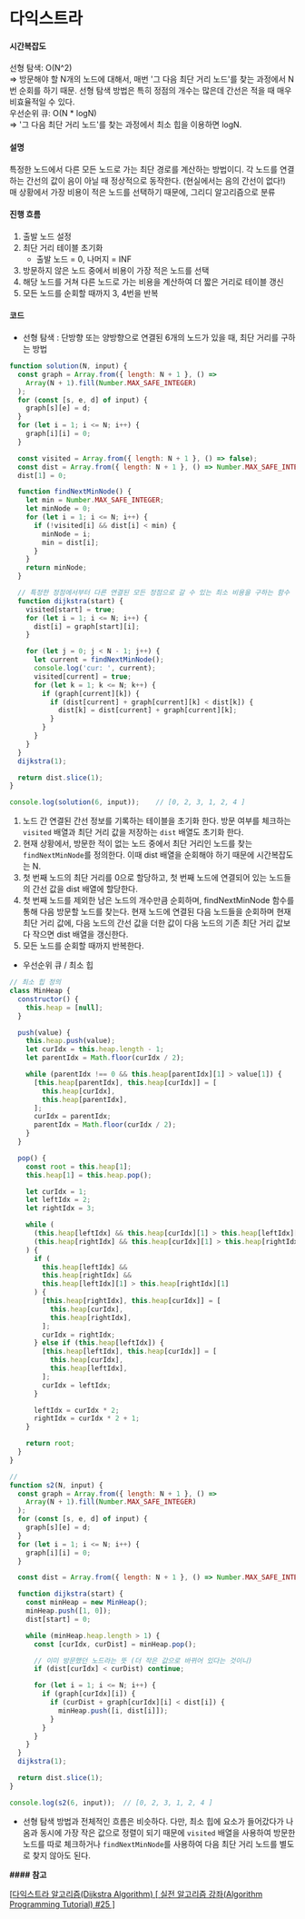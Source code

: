 # 다익스트라

#### 시간복잡도

선형 탐색: O(N^2)  
=> 방문해야 할 N개의 노드에 대해서, 매번 '그 다음 최단 거리 노드'를 찾는 과정에서 N번 순회를 하기 때문. 선형 탐색 방법은 특히 정점의 개수는 많은데 간선은 적을 때 매우 비효율적일 수 있다.  
우선순위 큐: O(N * logN)  
=> '그 다음 최단 거리 노드'를 찾는 과정에서 최소 힙을 이용하면 logN.



#### 설명

특정한 노드에서 다른 모든 노드로 가는 최단 경로를 계산하는 방법이디. 각 노드를 연결하는 간선의 값이 음이 아닐 때 정상적으로 동작한다. (현실에서는 음의 간선이 없다!)  
매 상황에서 가장 비용이 적은 노드를 선택하기 때문에, 그리디 알고리즘으로 분류



#### 진행 흐름

1. 출발 노드 설정
2. 최단 거리 테이블 초기화
   + 출발 노드 = 0, 나머지 = INF
3. 방문하지 않은 노드 중에서 비용이 가장 적은 노드를 선택
4. 해당 노드를 거쳐 다른 노드로 가는 비용을 계산하여 더 짧은 거리로 테이블 갱신
5. 모든 노드를 순회할 때까지 3, 4번을 반복



#### 코드

+ 선형 탐색 : 단방향 또는 양방향으로 연결된 6개의 노드가 있을 때, 최단 거리를 구하는 방법

```javascript
function solution(N, input) {
  const graph = Array.from({ length: N + 1 }, () =>
    Array(N + 1).fill(Number.MAX_SAFE_INTEGER)
  );
  for (const [s, e, d] of input) {
    graph[s][e] = d;
  }
  for (let i = 1; i <= N; i++) {
    graph[i][i] = 0;
  }

  const visited = Array.from({ length: N + 1 }, () => false);
  const dist = Array.from({ length: N + 1 }, () => Number.MAX_SAFE_INTEGER);
  dist[1] = 0;

  function findNextMinNode() {
    let min = Number.MAX_SAFE_INTEGER;
    let minNode = 0;
    for (let i = 1; i <= N; i++) {
      if (!visited[i] && dist[i] < min) {
        minNode = i;
        min = dist[i];
      }
    }
    return minNode;
  }

  // 특정한 정점에서부터 다른 연결된 모든 정점으로 갈 수 있는 최소 비용을 구하는 함수
  function dijkstra(start) {
    visited[start] = true;
    for (let i = 1; i <= N; i++) {
      dist[i] = graph[start][i];
    }

    for (let j = 0; j < N - 1; j++) {
      let current = findNextMinNode();
      console.log('cur: ', current);
      visited[current] = true;
      for (let k = 1; k <= N; k++) {
        if (graph[current][k]) {
          if (dist[current] + graph[current][k] < dist[k]) {
            dist[k] = dist[current] + graph[current][k];
          }
        }
      }
    }
  }
  dijkstra(1);

  return dist.slice(1);
}

console.log(solution(6, input));	// [0, 2, 3, 1, 2, 4 ]
```

1. 노드 간 연결된 간선 정보를 기록하는 테이블을 초기화 한다. 방문 여부를 체크하는 ```visited``` 배열과 최단 거리 값을 저장하는 ```dist``` 배열도 초기화 한다.
2. 현재 상황에서, 방문한 적이 없는 노드 중에서 최단 거리인 노드를 찾는 ```findNextMinNode```를 정의한다. 이때 dist 배열을 순회해야 하기 때문에 시간복잡도는 N.
3. 첫 번째 노드의 최단 거리를 0으로 할당하고, 첫 번째 노드에 연결되어 있는 노드들의 간선 값을 dist 배열에 할당한다.
4. 첫 번째 노드를 제외한 남은 노드의 개수만큼 순회하며, findNextMinNode 함수를 통해 다음 방문할 노드를 찾는다. 현재 노드에 연결된 다음 노드들을 순회하며 현재 최단 거리 값에, 다음 노드의 간선 값을 더한 값이 다음 노드의 기존 최단 거리 값보다 작으면 dist 배열을 갱신한다.
5. 모든 노드를 순회할 때까지 반복한다.



+ 우선순위 큐 / 최소 힙

```javascript
// 최소 힙 정의
class MinHeap {
  constructor() {
    this.heap = [null];
  }

  push(value) {
    this.heap.push(value);
    let curIdx = this.heap.length - 1;
    let parentIdx = Math.floor(curIdx / 2);

    while (parentIdx !== 0 && this.heap[parentIdx][1] > value[1]) {
      [this.heap[parentIdx], this.heap[curIdx]] = [
        this.heap[curIdx],
        this.heap[parentIdx],
      ];
      curIdx = parentIdx;
      parentIdx = Math.floor(curIdx / 2);
    }
  }

  pop() {
    const root = this.heap[1];
    this.heap[1] = this.heap.pop();

    let curIdx = 1;
    let leftIdx = 2;
    let rightIdx = 3;

    while (
      (this.heap[leftIdx] && this.heap[curIdx][1] > this.heap[leftIdx][1]) ||
      (this.heap[rightIdx] && this.heap[curIdx][1] > this.heap[rightIdx][1])
    ) {
      if (
        this.heap[leftIdx] &&
        this.heap[rightIdx] &&
        this.heap[leftIdx][1] > this.heap[rightIdx][1]
      ) {
        [this.heap[rightIdx], this.heap[curIdx]] = [
          this.heap[curIdx],
          this.heap[rightIdx],
        ];
        curIdx = rightIdx;
      } else if (this.heap[leftIdx]) {
        [this.heap[leftIdx], this.heap[curIdx]] = [
          this.heap[curIdx],
          this.heap[leftIdx],
        ];
        curIdx = leftIdx;
      }

      leftIdx = curIdx * 2;
      rightIdx = curIdx * 2 + 1;
    }

    return root;
  }
}

// 
function s2(N, input) {
  const graph = Array.from({ length: N + 1 }, () =>
    Array(N + 1).fill(Number.MAX_SAFE_INTEGER)
  );
  for (const [s, e, d] of input) {
    graph[s][e] = d;
  }
  for (let i = 1; i <= N; i++) {
    graph[i][i] = 0;
  }

  const dist = Array.from({ length: N + 1 }, () => Number.MAX_SAFE_INTEGER);

  function dijkstra(start) {
    const minHeap = new MinHeap();
    minHeap.push([1, 0]);
    dist[start] = 0;

    while (minHeap.heap.length > 1) {
      const [curIdx, curDist] = minHeap.pop();

      // 이미 방문했던 노드라는 뜻 (더 작은 값으로 바뀌어 있다는 것이니)
      if (dist[curIdx] < curDist) continue;

      for (let i = 1; i <= N; i++) {
        if (graph[curIdx][i]) {
          if (curDist + graph[curIdx][i] < dist[i]) {
            minHeap.push([i, dist[i]]);
          }
        }
      }
    }
  }
  dijkstra(1);

  return dist.slice(1);
}

console.log(s2(6, input));	// [0, 2, 3, 1, 2, 4 ]
```

+ 선형 탐색 방법과 전체적인 흐름은 비슷하다. 다만, 최소 힙에 요소가 들어갔다가 나옴과 동시에 가장 작은 값으로 정렬이 되기 때문에 ```visited``` 배열을 사용하여 방문한 노드를 따로 체크하거나 ```findNextMinNode```를 사용하여 다음 최단 거리 노드를 별도로 찾지 않아도 된다.



**#### 참고**



[[다익스트라 알고리즘(Dijkstra Algorithm) [ 실전 알고리즘 강좌(Algorithm Programming Tutorial) #25 ]](https://www.youtube.com/watch?v=611B-9zk2o4)

